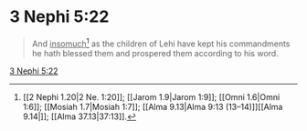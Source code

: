 # 3 Nephi 5:22

> And <u>insomuch</u>[^a] as the children of Lehi have kept his commandments he hath blessed them and prospered them according to his word.

[3 Nephi 5:22](https://www.churchofjesuschrist.org/study/scriptures/bofm/3-ne/5?lang=eng&id=p22#p22)


[^a]: [[2 Nephi 1.20|2 Ne. 1:20]]; [[Jarom 1.9|Jarom 1:9]]; [[Omni 1.6|Omni 1:6]]; [[Mosiah 1.7|Mosiah 1:7]]; [[Alma 9.13|Alma 9:13 (13–14)]][[Alma 9.14|]]; [[Alma 37.13|37:13]].  
